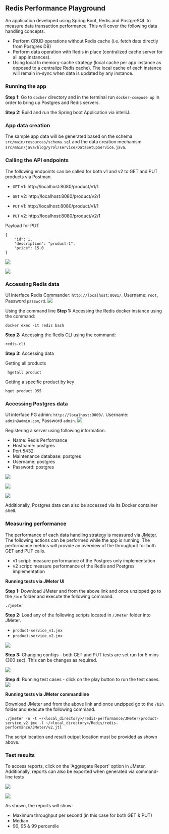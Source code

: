 ## Redis Performance Playground
An application developed using Spring Boot, Redis and PostgreSQL to measure data transaction performance. 
This will cover the following data handling concepts.
- Perform CRUD operations without Redis cache (i.e. fetch data directly from Postgres DB)
- Perform data operation with Redis in place (centralized cache server for all app instances). 
- Using local In memory-cache strategy (local cache per app instance as opposed to a centralize Redis cache). The local cache of each instance will remain in-sync when data is updated by any instance.

### Running the app
**Step 1:** Go to `docker` directory and in the terminal run `docker-compose up` in order to bring up Postgres and Redis servers.

**Step 2:** Build and run the Spring boot Application via intelliJ.

### App data creation
The sample app data will be generated based on the schema `src/main/resources/schema.sql` and the data creation mechanism `src/main/java/blog/yrol/service/DataSetupService.java`.


### Calling the API endpoints
The following endpoints can be called for both v1 and v2 to GET and PUT products via Postman.

- `GET` v1: http://localhost:8080/product/v1/1
- `GET` v2: http://localhost:8080/product/v2/1

- `PUT` v1: http://localhost:8080/product/v1/1
- `PUT` v2: http://localhost:8080/product/v2/1

Payload for PUT
```
{
    "id": 1,
    "description": "product-1",
    "price": 15.0
}
```

![](https://i.imgur.com/0aAduFm.png)

![](https://i.imgur.com/PnILmQa.png)


### Accessing Redis data
UI interface Redis Commander: `http://localhost:8081/`. Username: `root`, Password `password`.
![](https://i.imgur.com/IxvSaxp.png)

Using the command line
**Step 1:** Accessing the Redis docker instance using the command:
```
docker exec -it redis bash
```

**Step 2:** Accessing the Redis CLI using the command:
```
redis-cli
```

**Step 3:** Accessing data

Getting all products
```
 hgetall product
```

Getting a specific product by key
```
hget product 955
```

### Accessing Postgres data
UI interface PG admin: `http://localhost:9000/`. Username: `admin@admin.com`, Password `admin`.
![](https://i.imgur.com/LxffsLh.png)

Registering a server using following information.
- Name: Redis Performance
- Hostname: postgres
- Port 5432
- Maintenance database: postgres
- Username: postgres
- Password: postgres

![](https://i.imgur.com/cGx9rNE.png)

![](https://i.imgur.com/ZW7SGqo.png)

![](https://i.imgur.com/dgCCZVq.png)


Additionally, Postgres data can also be accessed via its Docker container shell.


### Measuring performance
The performance of each data handling strategy is measured via [JMeter](https://jmeter.apache.org/download_jmeter.cgi).
The following actions can be performed while the app is running. The performance metrics will provide an overview of the throughput for both GET and PUT calls.
- v1 script: measure performance of the Postgres only implementation
- v2 script: measure performance of the Redis and Postgres implementation

**Running tests via JMeter UI**

**Step 1:** Download JMeter and from the above link and once unzipped go to the `/bin` folder and execute the following command.
```
./jmeter
```

**Step 2:** Load any of the following scripts located in `/JMeter` folder into JMeter.
- `product-service_v1.jmx`
- `product-service_v2.jmx`

![](https://i.imgur.com/VB3zmpk.png)

**Step 3:** Changing configs - both GET and PUT tests are set run for 5 mins (300 sec). This can be changes as required.

![](https://i.imgur.com/ACrdQ1C.png)

**Step 4:** Running test cases - click on the play button to run the test cases.
![](https://i.imgur.com/HLPq0D8.png)


**Running tests via JMeter commandline**

Download JMeter and from the above link and once unzipped go to the `/bin` folder and execute the following command.
```
./jmeter -n -t ~/<local_directory>/redis-performance/JMeter/product-service_v2.jmx -l ~/<local_directory>/Redis/redis-performance/JMeter/v2.jtl
```

The script location and result output location must be provided as shown above.


### Test results
To access reports, click on the 'Aggregate Report' option in JMeter. Additionally, reports can also be exported when generated via command-line tests

![](https://i.imgur.com/wbxiEQ5.png)

![](https://i.imgur.com/jXfSy76.png)

As shown, the reports will show:
- Maximum throughput per second (in this case for both GET & PUT)
- Median
- 90, 95 & 99 percentile






